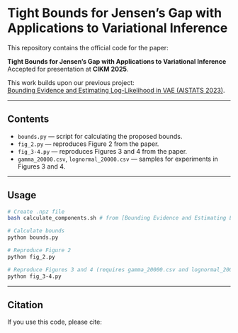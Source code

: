 # Tight Bounds for Jensen’s Gap with Applications to Variational Inference  

This repository contains the official code for the paper:  

**Tight Bounds for Jensen’s Gap with Applications to Variational Inference**  
Accepted for presentation at **CIKM 2025**.  

This work builds upon our previous project:  
[Bounding Evidence and Estimating Log-Likelihood in VAE (AISTATS 2023)](https://github.com/gmum/Bounding_Evidence_Estimating_LL).  

---

## Contents  

- `bounds.py` — script for calculating the proposed bounds.  
- `fig_2.py` — reproduces Figure 2 from the paper.  
- `fig_3-4.py` — reproduces Figures 3 and 4 from the paper.  
- `gamma_20000.csv`, `lognormal_20000.csv` — samples for experiments in Figures 3 and 4.  

---

## Usage  

```bash
# Create .npz file
bash calculate_components.sh # from [Bounding Evidence and Estimating Log-Likelihood in VAE (AISTATS 2023)](https://github.com/gmum/Bounding_Evidence_Estimating_LL)

# Calculate bounds
python bounds.py

# Reproduce Figure 2
python fig_2.py

# Reproduce Figures 3 and 4 (requires gamma_20000.csv and lognormal_20000.csv)
python fig_3-4.py
```

---

## Citation

If you use this code, please cite:
